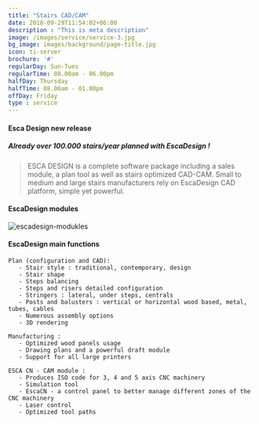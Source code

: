 ```yaml
---
title: "Stairs CAD/CAM"
date: 2018-09-29T11:54:02+06:00
description : "This is meta description"
image: /images/service/service-3.jpg
bg_image: images/background/page-title.jpg
icon: ti-server
brochure: '#'
regularDay: Sun-Tues
regularTime: 08.00am - 06.00pm
halfDay: Thursday
halfTime: 08.00am - 01.00pm
offDay: Friday
type : service
---
```


#### Esca Design new release

##### Already over 100.000 stairs/year planned with EscaDesign ! 

>ESCA DESIGN is a complete software package including a sales module, a plan tool as well as stairs optimized CAD-CAM. Small to medium and large stairs manufacturers rely on EscaDesign CAD platform, simple yet powerful.

#### EscaDesign modules

![escadesign-modukles](/images/stairs-cad-cam/escadesign-modules.jpg)

#### EscaDesign main functions

    Plan (configuration and CAD):
       - Stair style : traditional, contemporary, design
       - Stair shape
       - Steps balancing
       - Steps and risers detailed configuration
       - Stringers : lateral, under steps, centrals
       - Posts and balusters : vertical or horizontal wood based, metal, tubes, cables
       - Numerous assembly options
       - 3D rendering

    Manufacturing :
       - Optimized wood panels usage
       - Drawing plans and a powerful draft module
       - Support for all large printers

    ESCA CN - CAM module :
       - Produces ISO code for 3, 4 and 5 axis CNC machinery
       - Simulation tool
       - EscaCN - a control panel to better manage different zones of the CNC machinery
       - Laser control
       - Optimized tool paths
